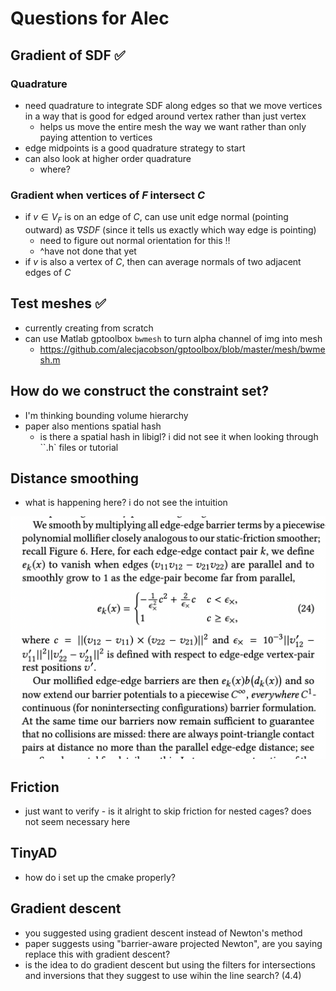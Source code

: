 # Questions for Alec

## Gradient of SDF :white_check_mark:

### Quadrature

- need quadrature to integrate SDF along edges so that we move vertices in a way that is good for edged around vertex rather than just vertex
  - helps us move the entire mesh the way we want rather than only paying attention to vertices
- edge midpoints is a good quadrature strategy to start
- can also look at higher order quadrature
  - where?

### Gradient when vertices of $F$ intersect $C$

- if $v \in V_F$ is on an edge of $C$, can use unit edge normal (pointing outward) as $\nabla SDF$ (since it tells us exactly which way edge is pointing)
  - need to figure out normal orientation for this :bangbang:
  - \^have not done that yet
- if $v$ is also a vertex of $C$, then can average normals of two adjacent edges of $C$

## Test meshes :white_check_mark:

- currently creating from scratch
- can use Matlab gptoolbox `bwmesh` to turn alpha channel of img into mesh
  - https://github.com/alecjacobson/gptoolbox/blob/master/mesh/bwmesh.m

## How do we construct the constraint set?

- I'm thinking bounding volume hierarchy
- paper also mentions spatial hash
  - is there a spatial hash in libigl? i did not see it when looking through ``.h` files or tutorial

## Distance smoothing

- what is happening here? i do not see the intuition

![IPC_distance_smoothing_screenshot](IPC_distance_smoothing_screenshot.png)

## Friction

- just want to verify - is it alright to skip friction for nested cages? does not seem necessary here

## TinyAD

- how do i set up the cmake properly?

## Gradient descent

- you suggested using gradient descent instead of Newton's method
- paper suggests using "barrier-aware projected Newton", are you saying replace this with gradient descent?
- is the idea to do gradient descent but using the filters for intersections and inversions that they suggest to use wihin the line search? (4.4)
